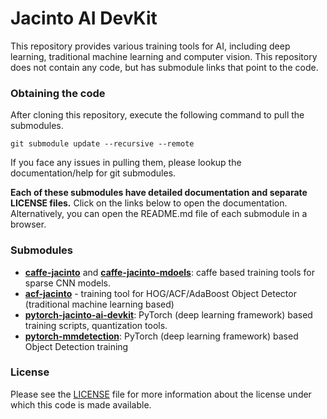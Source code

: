 # Jacinto AI DevKit

This repository provides various training tools for AI, including deep learning, traditional machine learning and computer vision. This repository does not contain any code, but has submodule links that point to the code. 

### Obtaining the code
After cloning this repository, execute the following command to pull the submodules.
```
git submodule update --recursive --remote
```
If you face any issues in pulling them, please lookup the documentation/help for git submodules.

**Each of these submodules have detailed documentation and separate LICENSE files.** Click on the links below to open the documentation. Alternatively, you can open the README.md file of each submodule in a browser.

### Submodules

- [**caffe-jacinto**](https://git.ti.com/cgit/jacinto-ai-devkit/caffe-jacinto/about/) and [**caffe-jacinto-mdoels**](https://git.ti.com/cgit/jacinto-ai-devkit/caffe-jacinto-models/about/): caffe based training tools for sparse CNN models.
- [**acf-jacinto**](https://git.ti.com/cgit/jacinto-ai-devkit/acf-jacinto/about/) - training tool for HOG/ACF/AdaBoost Object Detector (traditional machine learning based)
- [**pytorch-jacinto-ai-devkit**](https://git.ti.com/cgit/jacinto-ai-devkit/pytorch-jacinto-ai-devkit/about/): PyTorch (deep learning framework) based training scripts, quantization tools.
- [**pytorch-mmdetection**](https://git.ti.com/cgit/jacinto-ai-devkit/pytorch-mmdetection/about/): PyTorch (deep learning framework) based Object Detection training

### License

Please see the [LICENSE](./LICENSE) file for more information about the license under which this code is made available.